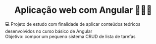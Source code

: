 <h1 align="center"> 
  Aplicação web com Angular 👨🏽‍💻
</h1>
<div>
  <p>💻 Projeto de estudo com finalidade de aplicar conteúdos teóricos desenvolvidos no curso básico de Angular</br>Objetivo: compor um pequeno sistema CRUD de lista de tarefas</p>
 </div>
